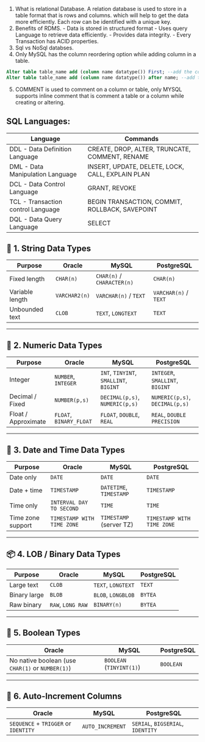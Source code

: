 1. What is relational Database.
		A relation database is used to store in a table format that is rows and columns.
		which will help to get the data more efficiently. Each row can be identified with a unique key.
2. Benefits of RDMS.
		- Data is stored in structured format
		- Uses query Language to retrieve data efficiently.
		- Provides data integrity.
		- Every Transaction has ACID properties.
3. Sql vs NoSql databses.
4. Only MySQL has the column reordering option while adding column in a table.

```sql
Alter table table_name add (column name datatype()) First; --add the column to the first
Alter table table_name add (column name datatype()) after name; --add the column after name column
```
5. COMMENT is used to comment on a column or table, only MYSQL supports inline comment that is comment a table or a column while creating or altering.

## SQL Languages:

| Language                           | Commands                                         |
| ---------------------------------- | ------------------------------------------------ |
| DDL - Data Definition Language     | CREATE, DROP, ALTER, TRUNCATE, COMMENT, RENAME   |
| DML - Data Manipulation Language   | INSERT, UPDATE, DELETE, LOCK, CALL, EXPLAIN PLAN |
| DCL - Data Control Language        | GRANT, REVOKE                                    |
| TCL - Transaction control Language | BEGIN TRANSACTION, COMMIT, ROLLBACK, SAVEPOINT   |
| DQL - Data Query Language          | SELECT                                           |

## 📘 1. String Data Types

| Purpose         | Oracle        | MySQL                      | PostgreSQL            |
| --------------- | ------------- | -------------------------- | --------------------- |
| Fixed length    | `CHAR(n)`     | `CHAR(n)` / `CHARACTER(n)` | `CHAR(n)`             |
| Variable length | `VARCHAR2(n)` | `VARCHAR(n)` / `TEXT`      | `VARCHAR(n)` / `TEXT` |
| Unbounded text  | `CLOB`        | `TEXT`, `LONGTEXT`         | `TEXT`                |

---

## 🔢 2. Numeric Data Types

| Purpose             | Oracle                  | MySQL                                  | PostgreSQL                      |
| ------------------- | ----------------------- | -------------------------------------- | ------------------------------- |
| Integer             | `NUMBER`, `INTEGER`     | `INT`, `TINYINT`, `SMALLINT`, `BIGINT` | `INTEGER`, `SMALLINT`, `BIGINT` |
| Decimal / Fixed     | `NUMBER(p,s)`           | `DECIMAL(p,s)`, `NUMERIC(p,s)`         | `NUMERIC(p,s)`, `DECIMAL(p,s)`  |
| Float / Approximate | `FLOAT`, `BINARY_FLOAT` | `FLOAT`, `DOUBLE`, `REAL`              | `REAL`, `DOUBLE PRECISION`      |

---

## 📅 3. Date and Time Data Types

| Purpose             | Oracle                      | MySQL                              | PostgreSQL                  |
|---------------------|-----------------------------|------------------------------------|-----------------------------|
| Date only           | `DATE`                      | `DATE`                             | `DATE`                      |
| Date + time         | `TIMESTAMP`                 | `DATETIME`, `TIMESTAMP`           | `TIMESTAMP`                 |
| Time only           | `INTERVAL DAY TO SECOND`    | `TIME`                             | `TIME`                      |
| Time zone support   | `TIMESTAMP WITH TIME ZONE`  | `TIMESTAMP` (server TZ)           | `TIMESTAMP WITH TIME ZONE` |

---

## 📦 4. LOB / Binary Data Types

| Purpose      | Oracle            | MySQL              | PostgreSQL |
| ------------ | ----------------- | ------------------ | ---------- |
| Large text   | `CLOB`            | `TEXT`, `LONGTEXT` | `TEXT`     |
| Binary large | `BLOB`            | `BLOB`, `LONGBLOB` | `BYTEA`    |
| Raw binary   | `RAW`, `LONG RAW` | `BINARY(n)`        | `BYTEA`    |

---

## 🔘 5. Boolean Types

| Oracle                            | MySQL                     | PostgreSQL  |
|----------------------------------|----------------------------|-------------|
| No native boolean (use `CHAR(1)` or `NUMBER(1)`) | `BOOLEAN` (`TINYINT(1)`) | `BOOLEAN`   |

---

## 🔄 6. Auto-Increment Columns

| Oracle                                  | MySQL              | PostgreSQL                 |
|----------------------------------------|---------------------|-----------------------------|
| `SEQUENCE` + `TRIGGER` or `IDENTITY`   | `AUTO_INCREMENT`   | `SERIAL`, `BIGSERIAL`, `IDENTITY` |

